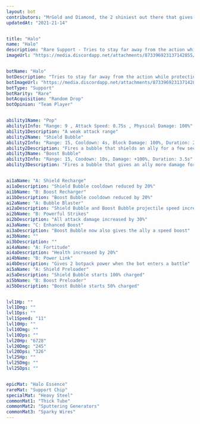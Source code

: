 ```yaml
---
layout: bot
contributors: "MrGold and Diamond, the 2 shiniest out there that gives us light in our darkest moment"
updatedAt: "2021-21-14"


title: "Halo"
name: "Halo"
description: "Rare Support - Tries to stay far away from the action while protecting and buffing its allies with bubbles. A real team player"
imageUrl: "https://media.discordapp.net/attachments/873396923137142855/902076651876253706/Halo.png"


botName: "Halo"
botDescription: "Tries to stay far away from the action while protecting and buffing its allies with bubbles. A real team player"
botImageUrl: "https://media.discordapp.net/attachments/873396923137142855/902076651876253706/Halo.png"
botType: "Support"
botRarity: "Rare"
botAcquisition: "Random Drop"
botOpinion: "Team Player"


ability1Name: "Pop"
ability1Info: "Range: 9 , Attack Speed: 0.75s , Physical Damage: 100%"
ability1Description: "A weak attack range"
ability2Name: "Shield Bubble"
ability2Info: "Range: 15, Cooldown: 4s, Block Damage: 100%, Duration: 2.5s"
ability2Description: "Fires a bubble that shields an ally for a few seconds"
ability3Name: "Boost Bubble"
ability3Info: "Range: 15, Coodown: 10s, Damage: +100%, Duration: 3.5s"
ability3Description: "Fires a bubble that gives an ally more damage for a few seconds"


ai1aName: "A: Shield Recharge"
ai1aDescription: "Shield Bubble cooldown reduced by 20%"
ai1bName: "B: Boost Recharger"
ai1bDescription: "Boost Bubble cooldown reduced by 20%"
ai2aName: "A: Bubble Blaster"
ai2aDescription: "Shield Bubble and Boost Bubble projectile speed increased by 60%"
ai2bName: "B: Powerful Strikes"
ai2bDescription: "All attack damage increased by 30%"
ai3aName: "C: Enhanced Boost"
ai3aDescription: "Boost Bubble now also gives the ally a speed boost"
ai3bName: ""
ai3bDescription: ""
ai4aName: "A: Fortitude"
ai4aDescription: "Health increased by 20%"
ai4bName: "B: Power Link"
ai4bDescription: "Gives 2 botpack power when the bot enters a battle"
ai5aName: "A: Shield Preloader"
ai5aDescription: "Shield Bubble starts 100% charged"
ai5bName: "B: Boost Preloader"
ai5bDescription: "Boost Bubble starts 50% charged"


lvl1Hp: ""
lvl1Dmg: ""
lvl1Dps: ""
lvl1Speed: "11"
lvl10Hp: ""
lvl10Dmg: ""
lvl10Dps: ""
lvl20Hp: "6728"
lvl20Dmg: "245"
lvl20Dps: "326"
lvl25Hp: ""
lvl25Dmg: ""
lvl25Dps: ""


epicMat: "Halo Essence"
rareMat: "Support Chip"
specialMat: "Heavy Steel"
commonMat1: "Thick Tube"
commonMat2: "Sputtering Generators"
commonMat3: "Sparky Wires"
---
```

